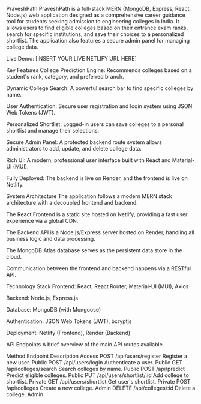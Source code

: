 PraveshPath 
PraveshPath is a full-stack MERN (MongoDB, Express, React, Node.js) web application designed as a comprehensive career guidance tool for students seeking admission to engineering colleges in India. It allows users to find eligible colleges based on their entrance exam ranks, search for specific institutions, and save their choices to a personalized shortlist. The application also features a secure admin panel for managing college data.

Live Demo: [INSERT YOUR LIVE NETLIFY URL HERE]

Key Features 
College Prediction Engine: Recommends colleges based on a student's rank, category, and preferred branch.

Dynamic College Search: A powerful search bar to find specific colleges by name.

User Authentication: Secure user registration and login system using JSON Web Tokens (JWT).

Personalized Shortlist: Logged-in users can save colleges to a personal shortlist and manage their selections.

Secure Admin Panel: A protected backend route system allows administrators to add, update, and delete college data.

Rich UI: A modern, professional user interface built with React and Material-UI (MUI).

Fully Deployed: The backend is live on Render, and the frontend is live on Netlify.

System Architecture
The application follows a modern MERN stack architecture with a decoupled frontend and backend.

The React Frontend is a static site hosted on Netlify, providing a fast user experience via a global CDN.

The Backend API is a Node.js/Express server hosted on Render, handling all business logic and data processing.

The MongoDB Atlas database serves as the persistent data store in the cloud.

Communication between the frontend and backend happens via a RESTful API.

Technology Stack 
Frontend: React, React Router, Material-UI (MUI), Axios

Backend: Node.js, Express.js

Database: MongoDB (with Mongoose)

Authentication: JSON Web Tokens (JWT), bcryptjs

Deployment: Netlify (Frontend), Render (Backend)

API Endpoints
A brief overview of the main API routes available.

Method	Endpoint	Description	Access
POST	/api/users/register	Register a new user.	Public
POST	/api/users/login	Authenticate a user.	Public
GET	/api/colleges/search	Search colleges by name.	Public
POST	/api/predict	Predict eligible colleges.	Public
PUT	/api/users/shortlist/:id	Add college to shortlist.	Private
GET	/api/users/shortlist	Get user's shortlist.	Private
POST	/api/colleges	Create a new college.	Admin
DELETE	/api/colleges/:id	Delete a college.	Admin

